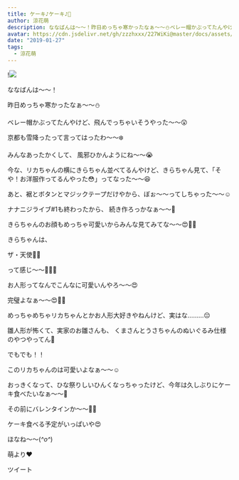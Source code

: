 ```yaml
---
title: ケーキ♪ケーキ♪🍰
author: 涼花萌
description: ななばんは〜〜！昨日めっちゃ寒かったなぁ〜〜⛄️ベレー帽かぶってたんやけど、飛んでっちゃいそうやった〜〜😲京都も雪降ったって言ってはったわ〜〜❄️みんなあった...
avatar: https://cdn.jsdelivr.net/gh/zzzhxxx/227WiKi@master/docs/assets/photo/avatar/moe.jpg
date: "2019-01-27"
tags:
  - 涼花萌
---
```


!![](https://cdn.jsdelivr.net/gh/zzzhxxx/227WiKi-image@master/blog-image/moe-2019-01-27_1.jpg)








ななばんは〜〜！




昨日めっちゃ寒かったなぁ〜〜⛄️


ベレー帽かぶってたんやけど、飛んでっちゃいそうやった〜〜😲




京都も雪降ったって言ってはったわ〜〜❄️


みんなあったかくして、
風邪ひかんようにね〜〜😭









今な、リカちゃんの横にきらちゃん並べてるんやけど、きらちゃん見て、「そや！お洋服作ってるんやった😳」ってなった〜〜😆




あと、裾とボタンとマジックテープだけやから、ぼぉ〜〜ってしちゃった〜〜☺️






ナナニジライブ#1も終わったから、
続き作ろっかなぁ〜〜💓








きらちゃんのお顔もめっちゃ可愛いからみんな見てみてな〜〜😍💓💓






きらちゃんは、

ザ・天使👼🏼

って感じ〜〜💓💓💓








お人形ってなんでこんなに可愛いんやろ〜〜😍


完璧よなぁ〜〜😍💓💓












めっちゃめちゃリカちゃんとかお人形大好きやねんけど、実はな………😔






雛人形が怖くて、実家のお雛さんも、
くまさんとうさちゃんのぬいぐるみ仕様のやつやってん🙈







でもでも！！

このリカちゃんのは可愛いよなぁ〜〜☺️







おっきくなって、ひな祭りしいひんくなっちゃったけど、今年は久しぶりにケーキ食べたいなぁ〜〜🍰







その前にバレンタインか〜〜💝💝

ケーキ食べる予定がいっぱいや😍






ほなね〜〜(*^o^*)



萌より❤︎


ツイート



